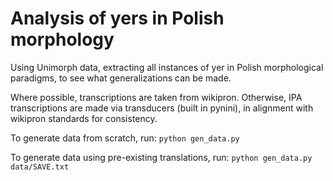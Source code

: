 # Analysis of yers in Polish morphology

Using Unimorph data, extracting all instances of yer in Polish morphological paradigms, to see what generalizations can be made. 

Where possible, transcriptions are taken from wikipron. Otherwise, IPA transcriptions are made via transducers (built in pynini), in alignment with wikipron standards for consistency.

To generate data from scratch, run:
`python gen_data.py`

To generate data using pre-existing translations, run:
`python gen_data.py data/SAVE.txt` 
